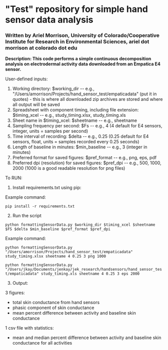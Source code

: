 

# "Test" repository for simple hand sensor data analysis
### Written by Ariel Morrison, University of Colorado/Cooperative Institute for Research in Environmental Sciences, ariel dot morrison at colorado dot edu

**Description: This code performs a simple continuous decomposition analysis on electrodermal activity data downloaded from an Empatica E4 sensor.**

User-defined inputs:
1. Working directory: $working_dir  --  e.g., "/Users/amorrison/Projects/hand_sensor_test/empaticadata" (put it in quotes) - this is where all downloaded zip archives are stored and where all output will be saved
2. Spreadsheet with component timing, including file extension: $timing_xcel -- e.g., study_timing.xlsx, study_timing.xls
3. Sheet name in $timing_xcel: $sheetname -- e.g., sheetname
4. Sampling frequency per second: $Fs  --  e.g., 4 (4 default for E4 sensors, integer, units = samples per second)
5. Time interval of recording: $delta  --  e.g., 0.25 (0.25 default for E4 sensors, float, units = samples recorded every 0.25 seconds)
6. Length of baseline in minutes: $min_baseline  --  e.g., 3 (integer in minutes)
7. Preferred format for saved figures: $pref_format -- e.g., png, eps, pdf
8. Preferred dpi (resolution) for saved figures: $pref_dpi -- e.g., 500, 1000, 2000 (1000 is a good readable resolution for png files)


To RUN:

1) Install requirements.txt using pip:

Example command:

`pip install -r requirements.txt`

2) Run the script

`python formattingSensorData.py $working_dir $timing_xcel $sheetname $FS $delta $min_baseline $pref_format $pref_dpi`


Example command:

`python formattingSensorData.py "/Users/amorrison/Projects/hand_sensor_test/empaticadata" study_timing.xlsx sheetname 4 0.25 3 png 1000`


`python formattingSensorData.py "/Users/jkay/Documents/jenkay/jek_research/handsensors/hand_sensor_test/empaticadata" study_timing.xls sheetname 4 0.25 3 eps 2000`

3) Output:

3 figures:
- total skin conductance from hand sensors
- phasic component of skin conductance
- mean percent difference between activity and baseline skin conductance

1 csv file with statistics:
- mean and median percent difference between activity and baseline skin conductance for all activities
